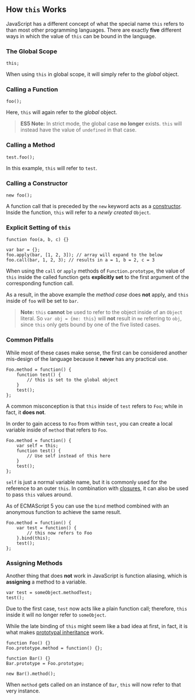 ## How `this` Works

JavaScript has a different concept of what the special name `this` refers to 
than most other programming languages. There are exactly **five** different 
ways in which the value of `this` can be bound in the language.

### The Global Scope

    this;

When using `this` in global scope, it will simply refer to the *global* object.


### Calling a Function

    foo();

Here, `this` will again refer to the *global* object.

> **ES5 Note:** In strict mode, the global case **no longer** exists.
> `this` will instead have the value of `undefined` in that case.

### Calling a Method

    test.foo(); 

In this example, `this` will refer to `test`.

### Calling a Constructor

    new foo(); 

A function call that is preceded by the `new` keyword acts as
a [constructor](#function.constructors). Inside the function, `this` will refer 
to a *newly created* `Object`.

### Explicit Setting of `this`

    function foo(a, b, c) {}
                          
    var bar = {};
    foo.apply(bar, [1, 2, 3]); // array will expand to the below
    foo.call(bar, 1, 2, 3); // results in a = 1, b = 2, c = 3

When using the `call` or `apply` methods of `Function.prototype`, the value of
`this` inside the called function gets **explicitly set** to the first argument 
of the corresponding function call.

As a result, in the above example the *method case* does **not** apply, and `this` 
inside of `foo` will be set to `bar`.

> **Note:** `this` **cannot** be used to refer to the object inside of an `Object`
> literal. So `var obj = {me: this}` will **not** result in `me` referring to
> `obj`, since `this` only gets bound by one of the five listed cases.

### Common Pitfalls

While most of these cases make sense, the first can be considered another
mis-design of the language because it **never** has any practical use.

    Foo.method = function() {
        function test() {
            // this is set to the global object
        }
        test();
    };

A common misconception is that `this` inside of `test` refers to `Foo`; while in
fact, it **does not**.

In order to gain access to `Foo` from within `test`, you can create a
local variable inside of `method` that refers to `Foo`.

    Foo.method = function() {
        var self = this;
        function test() {
            // Use self instead of this here
        }
        test();
    };

`self` is just a normal variable name, but it is commonly used for the reference to an
outer `this`. In combination with [closures](#function.closures), it can also 
be used to pass `this` values around.

As of ECMAScript 5 you can use the `bind` method combined with an anonymous function to achieve the same result. 

    Foo.method = function() {
        var test = function() {
            // this now refers to Foo
        }.bind(this);
        test();
    };

### Assigning Methods

Another thing that does **not** work in JavaScript is function aliasing, which is
**assigning** a method to a variable.

    var test = someObject.methodTest;
    test();

Due to the first case, `test` now acts like a plain function call; therefore,
`this` inside it will no longer refer to `someObject`.

While the late binding of `this` might seem like a bad idea at first, in 
fact, it is what makes [prototypal inheritance](#object.prototype) work. 

    function Foo() {}
    Foo.prototype.method = function() {};

    function Bar() {}
    Bar.prototype = Foo.prototype;

    new Bar().method();

When `method` gets called on an instance of `Bar`, `this` will now refer to that
very instance. 


